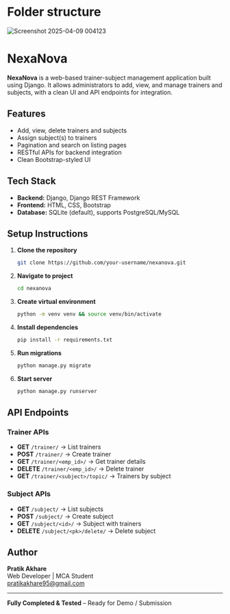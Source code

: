 # Folder structure
![Screenshot 2025-04-09 004123](https://github.com/user-attachments/assets/57bccd74-f4fd-4dda-b7e4-42f15e4a7c4c)

# NexaNova

**NexaNova** is a web-based trainer-subject management application built using Django. It allows administrators to add, view, and manage trainers and subjects, with a clean UI and API endpoints for integration.

## Features
- Add, view, delete trainers and subjects
- Assign subject(s) to trainers
- Pagination and search on listing pages
- RESTful APIs for backend integration
- Clean Bootstrap-styled UI

## Tech Stack
- **Backend:** Django, Django REST Framework
- **Frontend:** HTML, CSS, Bootstrap
- **Database:** SQLite (default), supports PostgreSQL/MySQL


## Setup Instructions

1. **Clone the repository**
    ```sh
    git clone https://github.com/your-username/nexanova.git
    ```

2. **Navigate to project**
    ```sh
    cd nexanova
    ```

3. **Create virtual environment**
    ```sh
    python -m venv venv && source venv/bin/activate
    ```

4. **Install dependencies**
    ```sh
    pip install -r requirements.txt
    ```

5. **Run migrations**
    ```sh
    python manage.py migrate
    ```

6. **Start server**
    ```sh
    python manage.py runserver
    ```

## API Endpoints

### Trainer APIs
- **GET** `/trainer/` → List trainers
- **POST** `/trainer/` → Create trainer
- **GET** `/trainer/<emp_id>/` → Get trainer details
- **DELETE** `/trainer/<emp_id>/` → Delete trainer
- **GET** `/trainer/<subject>/topic/` → Trainers by subject

### Subject APIs
- **GET** `/subject/` → List subjects
- **POST** `/subject/` → Create subject
- **GET** `/subject/<id>/` → Subject with trainers
- **DELETE** `/subject/<pk>/delete/` → Delete subject

## Author
**Pratik Akhare**  
Web Developer | MCA Student  
[pratikakhare95@gmail.com](mailto:pratikakhare95@gmail.com)

---

**Fully Completed & Tested** – Ready for Demo / Submission
